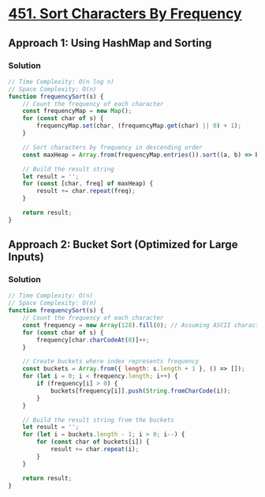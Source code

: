 # [451. Sort Characters By Frequency](https://leetcode.com/problems/sort-characters-by-frequency/)

## Approach 1: Using HashMap and Sorting

### Solution
```javascript
// Time Complexity: O(n log n)
// Space Complexity: O(n)
function frequencySort(s) {
    // Count the frequency of each character
    const frequencyMap = new Map();
    for (const char of s) {
        frequencyMap.set(char, (frequencyMap.get(char) || 0) + 1);
    }

    // Sort characters by frequency in descending order
    const maxHeap = Array.from(frequencyMap.entries()).sort((a, b) => b[1] - a[1]);

    // Build the result string
    let result = '';
    for (const [char, freq] of maxHeap) {
        result += char.repeat(freq);
    }

    return result;
}
```

## Approach 2: Bucket Sort (Optimized for Large Inputs)

### Solution
```javascript
// Time Complexity: O(n)
// Space Complexity: O(n)
function frequencySort(s) {
    // Count the frequency of each character
    const frequency = new Array(128).fill(0); // Assuming ASCII characters
    for (const char of s) {
        frequency[char.charCodeAt(0)]++;
    }

    // Create buckets where index represents frequency
    const buckets = Array.from({ length: s.length + 1 }, () => []);
    for (let i = 0; i < frequency.length; i++) {
        if (frequency[i] > 0) {
            buckets[frequency[i]].push(String.fromCharCode(i));
        }
    }

    // Build the result string from the buckets
    let result = '';
    for (let i = buckets.length - 1; i > 0; i--) {
        for (const char of buckets[i]) {
            result += char.repeat(i);
        }
    }

    return result;
}
```

